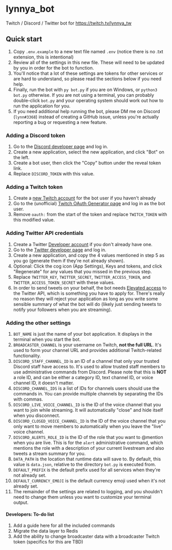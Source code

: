 # lynnya_bot
Twitch / Discord / Twitter bot for https://twitch.tv/lynnya_tw

## Quick start
1. Copy `.env.example` to a new text file named `.env` (notice there is no .txt extension, this is intentional)
2. Review all of the settings in this new file. These will need to be updated by you in order for the bot to function.
3. You'll notice that a lot of these settings are tokens for other services or are hard to understand, so please read the sections below if you need help.
6. Finally, run the bot with `py bot.py` if you are on Windows, or `python3 bot.py` otherwise. If you are not using a terminal, you can probably double-click `bot.py` and your operating system should work out how to run the application for you.
7. If you need additional help running the bot, please DM me on Discord (`lynn#3368`) instead of creating a GitHub issue, unless you're actually reporting a bug or requesting a new feature.

### Adding a Discord token
1. Go to the [Discord developer page](https://discord.com/developers/applications) and log in.
2. Create a new application, select the new application, and click "Bot" on the left.
3. Create a bot user, then click the "Copy" button under the reveal token link.
4. Replace `DISCORD_TOKEN` with this value.

### Adding a Twitch token
1. Create a [new Twitch account](https://www.twitch.tv/signup) for the bot user if you haven't already
2. Go to the (unofficial) [Twitch OAuth Generator page](https://twitchapps.com/tmi/) and log in as the bot user.
3. Remove `oauth:` from the start of the token and replace `TWITCH_TOKEN` with this modified value.

### Adding Twitter API credentials
1. Create a Twitter [Developer account](https://developer.twitter.com/en) if you don't already have one.
2. Go to the [Twitter developer page](https://developer.twitter.com/en/portal/dashboard) and log in.
3. Create a new application, and copy the 4 values mentioned in step 5 as you go (generate them if they're not already shown).
4. Optional: Click the cog icon (App Settings), Keys and tokens, and click "Regenerate" for any values that you missed in the previous step.
5. Replace `TWITTER_KEY`, `TWITTER_SECRET`, `TWITTER_ACCESS_TOKEN`, and `TWITTER_ACCESS_TOKEN_SECRET` with these values.
6. In order to send tweets on your behalf, the bot needs [Elevated access](https://developer.twitter.com/en/portal/petition/essential/basic-info) to the Twitter API, which is something you have to apply for. There's really no reason they will reject your application as long as you write some sensible summary of what the bot will do (likely just sending tweets to notify your followers when you are streaming).

### Adding the other settings
1. `BOT_NAME` is just the name of your bot application. It displays in the terminal when you start the bot.
2. `BROADCASTER_CHANNEL` is your username on Twitch, **not the full URL**. It's used to form your channel URL and provides additional Twitch-related functionality.
3. `DISCORD_STAFF_CHANNEL_ID` is an ID of a channel that only your trusted Discord staff have access to. It's used to allow trusted staff members to use administrative commands from Discord. Please note that this is **NOT** a role ID, and can be either a category ID, text channel ID, or voice channel ID, it doesn't matter.
4. `DISCORD_CHANNEL_IDS` is a list of IDs for channels users should use the commands in. You can provide multiple channels by separating the IDs with commas.
5. `DISCORD_LIVE_VOICE_CHANNEL_ID` is the ID of the voice channel that you want to join while streaming. It will automatically "close" and hide itself when you disconnect.
6. `DISCORD_CLOSED_VOICE_CHANNEL_ID` is the ID of the voice channel that you only want to move members to automatically when you leave the "live" voice channel.
7. `DISCORD_ALERTS_ROLE_ID` is the ID of the role that you want to @mention when you are live. This is for the `alert` administrative command, which mentions the role with a description of your current livestream and also tweets a stream summary for you.
8. `DATA_PATH` is the location that runtime data will save to. By default, this value is `data.json`, relative to the directory `bot.py` is executed from.
9. `DEFAULT_PREFIX` is the default prefix used for all services when they're not already set.
10. `DEFAULT_CURRENCY_EMOJI` is the default currency emoji used when it's not already set.
11. The remainder of the settings are related to logging, and you shouldn't need to change them unless you want to customize your terminal output.

#### Developers: To-do list
1. Add a guide here for all the included commands
2. Migrate the data layer to Redis
3. Add the ability to change broadcaster data with a broadcaster Twitch token (specifics for this are TBD)
